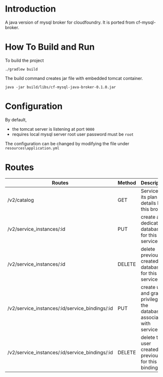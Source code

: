 Introduction
============
A java version of mysql broker for cloudfoundry.  It is ported from cf-mysql-broker.

How To Build and Run
====================
To build the project
```
./gradlew build
```

The build command creates jar file with embedded tomcat container.
```
java -jar build/libs/cf-mysql-java-broker-0.1.0.jar
```

Configuration
=============
By default,
* the tomcat server is listening at port `9000`
* requires local mysql server root user password must be `root`

The configuration can be changed by modifying the file under `resources\application.yml`

Routes
======
|Routes|Method|Description|
|------|------|-----------|
|/v2/catalog|GET|Service and its plan details by this broker|
|/v2/service_instances/:id|PUT|create a dedicated database for this service|
|/v2/service_instances/:id|DELETE|delete previously created database for this service|
|/v2/service_instances/:id/service_bindings/:id|PUT|create user and grant privilege for the database associated with service.|
|/v2/service_instances/:id/service_bindings/:id|DELETE|delete the user created previously for this binding.|


